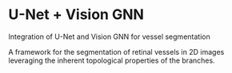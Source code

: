 # U-Net + Vision GNN
Integration of U-Net and Vision GNN for vessel segmentation

A framework for the segmentation of retinal vessels in 2D images leveraging the inherent topological properties of the branches.
